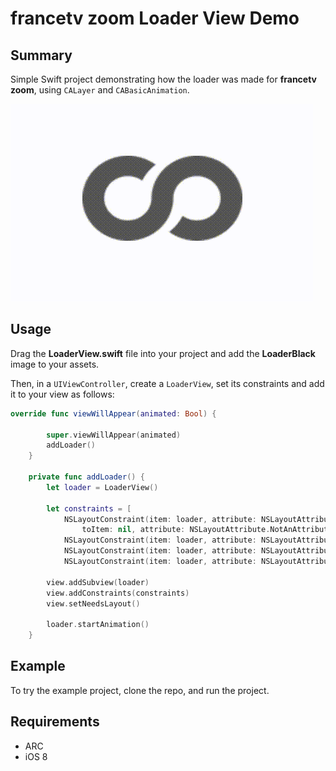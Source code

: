 # francetv zoom Loader View Demo

## Summary

Simple Swift project demonstrating how the loader was made for **francetv zoom**, 
using `CALayer` and `CABasicAnimation`.

![](Example.gif)

## Usage

Drag the **LoaderView.swift** file into your project and add the **LoaderBlack** 
image to your assets.

Then, in a `UIViewController`, create a `LoaderView`,
set its constraints and add it to your view as follows:

```Swift
override func viewWillAppear(animated: Bool) {

        super.viewWillAppear(animated)
        addLoader()
    }

    private func addLoader() {
        let loader = LoaderView()

        let constraints = [
            NSLayoutConstraint(item: loader, attribute: NSLayoutAttribute.Width, relatedBy: NSLayoutRelation.Equal,
                toItem: nil, attribute: NSLayoutAttribute.NotAnAttribute, multiplier: 1, constant: loader.frame.width),
            NSLayoutConstraint(item: loader, attribute: NSLayoutAttribute.Height, relatedBy: NSLayoutRelation.Equal, toItem: nil, attribute: NSLayoutAttribute.NotAnAttribute, multiplier: 1, constant: loader.frame.height),
            NSLayoutConstraint(item: loader, attribute: NSLayoutAttribute.CenterX, relatedBy: NSLayoutRelation.Equal, toItem: view, attribute: NSLayoutAttribute.CenterX, multiplier: 1, constant: 0),
            NSLayoutConstraint(item: loader, attribute: NSLayoutAttribute.CenterY, relatedBy: NSLayoutRelation.Equal, toItem: view, attribute: NSLayoutAttribute.CenterY, multiplier: 1, constant: 0)]

        view.addSubview(loader)
        view.addConstraints(constraints)
        view.setNeedsLayout()

        loader.startAnimation()
    }
```

## Example

To try the example project, clone the repo, and run the project.

## Requirements

  + ARC
  + iOS 8